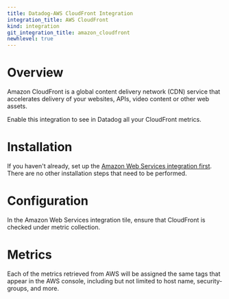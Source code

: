 ```yaml
---
title: Datadog-AWS CloudFront Integration
integration_title: AWS CloudFront
kind: integration
git_integration_title: amazon_cloudfront
newhlevel: true
---
```


# Overview

Amazon CloudFront is a global content delivery network (CDN) service that accelerates delivery of your websites, APIs, video content or other web assets.

Enable this integration to see in Datadog all your CloudFront metrics.

# Installation

If you haven't already, set up the [Amazon Web Services integration first](/integrations/aws). There are no other installation steps that need to be performed.

# Configuration

In the Amazon Web Services integration tile, ensure that CloudFront is checked under metric collection.

# Metrics



Each of the metrics retrieved from AWS will be assigned the same tags that appear in the AWS console, including but not limited to host name, security-groups, and more.
